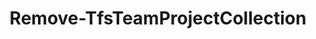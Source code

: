 ﻿---
title: Remove-TfsTeamProjectCollection
breadcrumbs: [ "TeamProjectCollection" ]
parent: "TeamProjectCollection"
description: "Deletes a team project collection."
remarks: 
parameterSets: 
  "_All_": [  ] 
  "__AllParameterSets": 
parameters: 
inputs: 
outputs: 
notes: 
relatedLinks: 
  - text: "Online Version:" 
    uri: "https://tfscmdlets.dev/Cmdlets/TeamProjectCollection/Remove-TfsTeamProjectCollection"
aliases: 
examples: 
---
